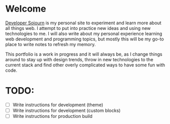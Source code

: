 # Welcome

[Developer Sojourn](https://developersojourn.site) is my personal site to experiment and learn more about all things web. I attempt to put into practice new ideas and using new technologies to me. I will also write about my personal experience learning web development and programming topics, but mostly this will be my go-to place to write notes to refresh my memory.

This portfolio is a work in progress and it will always be, as I change things around to stay up with design trends, throw in new technologies to the current stack and find other overly complicated ways to have some fun with code.

# TODO:
- [ ] Write instructions for development (theme)
- [ ] Write instructions for development (custom blocks)
- [ ] Write instructions for production build